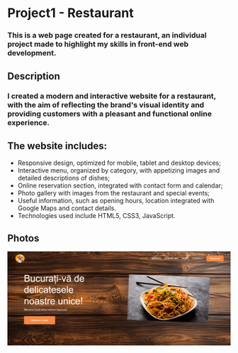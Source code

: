 # Project1 - Restaurant

### This is a web page created for a restaurant, an individual project made to highlight my skills in front-end web development.

## Description

### I created a modern and interactive website for a restaurant, with the aim of reflecting the brand's visual identity and providing customers with a pleasant and functional online experience.

## The website includes:
- Responsive design, optimized for mobile, tablet and desktop devices;
- Interactive menu, organized by category, with appetizing images and detailed descriptions of dishes;
- Online reservation section, integrated with contact form and calendar;
- Photo gallery with images from the restaurant and special events;
- Useful information, such as opening hours, location integrated with Google Maps and contact details.
- Technologies used include HTML5, CSS3, JavaScript.

## Photos
![image_alt](https://github.com/RobertGeorge08/Project1---Restaurant/blob/4d58f285ccf6b8ac5879d5ab35d2202e133fbb2a/photo1.png)
